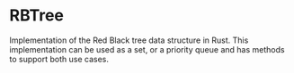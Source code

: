 # RBTree
Implementation of the Red Black tree data structure in Rust. This implementation can be used as a set, or a priority queue and has methods to support both use cases.